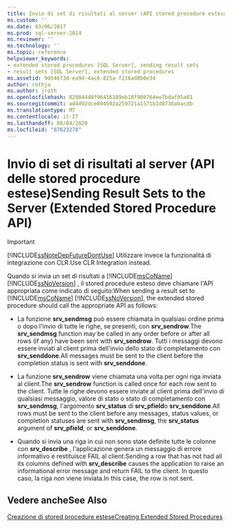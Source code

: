 ```yaml
---
title: Invio di set di risultati al server (API stored procedure estesa) | Microsoft Docs
ms.custom: ''
ms.date: 03/06/2017
ms.prod: sql-server-2014
ms.reviewer: ''
ms.technology: ''
ms.topic: reference
helpviewer_keywords:
- extended stored procedures [SQL Server], sending result sets
- result sets [SQL Server], extended stored procedures
ms.assetid: 9d54673d-ea9d-4ac6-825a-f216ad8b0e34
author: rothja
ms.author: jroth
ms.openlocfilehash: 82984440f96416189eb18f900764ee7bdaf05a01
ms.sourcegitcommit: ad4d92dce894592a259721a1571b1d8736abacdb
ms.translationtype: MT
ms.contentlocale: it-IT
ms.lasthandoff: 08/04/2020
ms.locfileid: "87623278"
---
```

# <a name="sending-result-sets-to-the-server-extended-stored-procedure-api"></a><span data-ttu-id="fb2b4-102">Invio di set di risultati al server (API delle stored procedure estese)</span><span class="sxs-lookup"><span data-stu-id="fb2b4-102">Sending Result Sets to the Server (Extended Stored Procedure API)</span></span>
    
> [!IMPORTANT]  
>  [!INCLUDE[ssNoteDepFutureDontUse](../../includes/ssnotedepfuturedontuse-md.md)] <span data-ttu-id="fb2b4-103">Utilizzare invece la funzionalità di integrazione con CLR.</span><span class="sxs-lookup"><span data-stu-id="fb2b4-103">Use CLR Integration instead.</span></span>  
  
 <span data-ttu-id="fb2b4-104">Quando si invia un set di risultati a [!INCLUDE[msCoName](../../includes/msconame-md.md)] [!INCLUDE[ssNoVersion](../../includes/ssnoversion-md.md)] , il stored procedure esteso deve chiamare l'API appropriata come indicato di seguito:</span><span class="sxs-lookup"><span data-stu-id="fb2b4-104">When sending a result set to [!INCLUDE[msCoName](../../includes/msconame-md.md)] [!INCLUDE[ssNoVersion](../../includes/ssnoversion-md.md)], the extended stored procedure should call the appropriate API as follows:</span></span>  
  
-   <span data-ttu-id="fb2b4-105">La funzione **srv_sendmsg** può essere chiamata in qualsiasi ordine prima o dopo l'invio di tutte le righe, se presenti, con **srv_sendrow**.</span><span class="sxs-lookup"><span data-stu-id="fb2b4-105">The **srv_sendmsg** function may be called in any order before or after all rows (if any) have been sent with **srv_sendrow**.</span></span> <span data-ttu-id="fb2b4-106">Tutti i messaggi devono essere inviati al client prima dell'invio dello stato di completamento con **srv_senddone**.</span><span class="sxs-lookup"><span data-stu-id="fb2b4-106">All messages must be sent to the client before the completion status is sent with **srv_senddone**.</span></span>  
  
-   <span data-ttu-id="fb2b4-107">La funzione **srv_sendrow** viene chiamata una volta per ogni riga inviata al client.</span><span class="sxs-lookup"><span data-stu-id="fb2b4-107">The **srv_sendrow** function is called once for each row sent to the client.</span></span> <span data-ttu-id="fb2b4-108">Tutte le righe devono essere inviate al client prima dell'invio di qualsiasi messaggio, valore di stato o stato di completamento con **srv_sendmsg**, l'argomento **srv_status** di **srv_pfield**o **srv_senddone**.</span><span class="sxs-lookup"><span data-stu-id="fb2b4-108">All rows must be sent to the client before any messages, status values, or completion statuses are sent with **srv_sendmsg**, the **srv_status** argument of **srv_pfield**, or **srv_senddone**.</span></span>  
  
-   <span data-ttu-id="fb2b4-109">Quando si invia una riga in cui non sono state definite tutte le colonne con **srv_describe** , l'applicazione genera un messaggio di errore informativo e restituisce FAIL al client.</span><span class="sxs-lookup"><span data-stu-id="fb2b4-109">Sending a row that has not had all its columns defined with **srv_describe** causes the application to raise an informational error message and return FAIL to the client.</span></span> <span data-ttu-id="fb2b4-110">In questo caso, la riga non viene inviata.</span><span class="sxs-lookup"><span data-stu-id="fb2b4-110">In this case, the row is not sent.</span></span>  
  
## <a name="see-also"></a><span data-ttu-id="fb2b4-111">Vedere anche</span><span class="sxs-lookup"><span data-stu-id="fb2b4-111">See Also</span></span>  
 [<span data-ttu-id="fb2b4-112">Creazione di stored procedure estese</span><span class="sxs-lookup"><span data-stu-id="fb2b4-112">Creating Extended Stored Procedures</span></span>](creating-extended-stored-procedures.md)  
  
  
